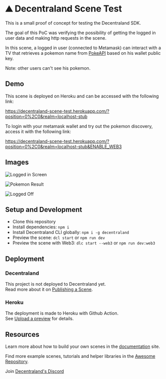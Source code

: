 # ⛰️ Decentraland Scene Test

This is a small proof of concept for testing the Decentraland SDK.  

The goal of this PoC was verifying the possibility of getting the logged in user data and making http requests in the scene.

In this scene, a logged in user (connected to Metamask) can interact with a TV that retrieves a pokemon name from [PokeAPI](https://pokeapi.co/) based on his wallet public key.

Note: other users can't see his pokemon.

## Demo

This scene is deployed on Heroku and can be accessed with the following link:

https://decentraland-scene-test.herokuapp.com/?position=0%2C0&realm=localhost-stub

To login with your metamask wallet and try out the pokemon discovery, access it with the following link:

https://decentraland-scene-test.herokuapp.com/?position=0%2C0&realm=localhost-stub&ENABLE_WEB3

## Images

![Logged in Screen](https://user-images.githubusercontent.com/16388408/160688111-27f52354-9246-49b1-9e19-a238a1ad7b37.png)

![Pokemon Result](https://user-images.githubusercontent.com/16388408/160688141-7f36dc83-a8a6-4940-a317-511de0b6ba8a.png)

![Logged Off](https://user-images.githubusercontent.com/16388408/160688196-382703e6-8f72-469b-85a0-5c5369671356.png)

## Setup and Development

* Clone this repository
* Install dependencies: `npm i`
* Install Decentraland CLI globally: `npm i -g decentraland`
* Preview the scene: `dcl start` or `npm run dev`
* Preview the scene with Web3: `dlc start --web3` or `npm run dev:web3`

## Deployment

### Decentraland

This project is not deployed to Decentraland yet.  
Read more about it on [Publishing a Scene](https://docs.decentraland.org/development-guide/publishing/).

### Heroku

The deployment is made to Heroku with Github Action.  
See [Upload a preview](https://docs.decentraland.org/development-guide/deploy-to-now/) for details.

## Resources

Learn more about how to build your own scenes in the [documentation](https://docs.decentraland.org/) site.

Find more example scenes, tutorials and helper libraries in the [Awesome Repository](https://github.com/decentraland-scenes/Awesome-Repository).

Join [Decentraland's Discord](https://dcl.gg/discord)
